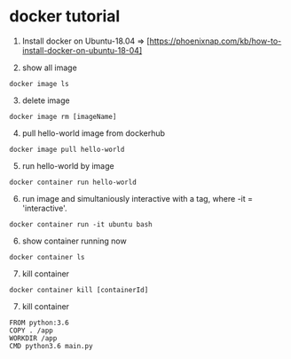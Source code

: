 # docker tutorial

1. Install docker on Ubuntu-18.04
   => [https://phoenixnap.com/kb/how-to-install-docker-on-ubuntu-18-04]

2. show all image
```
docker image ls
```

3. delete image
```
docker image rm [imageName]
```

4. pull hello-world image from dockerhub
```
docker image pull hello-world
```

5. run hello-world by image
```
docker container run hello-world
```

6. run image and simultaniously interactive with a tag, where -it = 'interactive'.
```
docker container run -it ubuntu bash
```

6. show container running now
```
docker container ls
```

7. kill container
```
docker container kill [containerId]
```

7. kill container
```
FROM python:3.6
COPY . /app
WORKDIR /app
CMD python3.6 main.py
```





